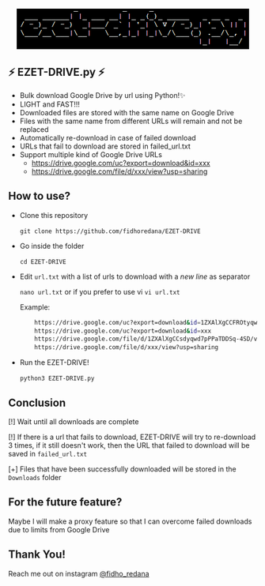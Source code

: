 <p align="center">
  <img src="https://raw.githubusercontent.com/fidhoredana/EZET-DRIVE/master/ezet-drive.PNG" alt="LOGO">
</p>



## ⚡ EZET-DRIVE.py ⚡
- Bulk download Google Drive by url using Python!✨
- LIGHT and FAST!!!
- Downloaded files are stored with the same name on Google Drive
- Files with the same name from different URLs will remain and not be replaced
- Automatically re-download in case of failed download
- URLs that fail to download are stored in failed_url.txt
- Support multiple kind of Google Drive URLs
    - https://drive.google.com/uc?export=download&id=xxx
    - https://drive.google.com/file/d/xxx/view?usp=sharing
## How to use?

- Clone this repository
    
    `git clone https://github.com/fidhoredana/EZET-DRIVE`

- Go inside the folder
    
    `cd EZET-DRIVE`

- Edit `url.txt` with a list of urls to download with a *new line* as separator
    
    `nano url.txt` or if you prefer to use vi `vi url.txt`
    
    Example:

    ```bash
        https://drive.google.com/uc?export=download&id=1ZXAlXgCCFROtyqwd7pPPaTDDSq-4SD
        https://drive.google.com/uc?export=download&id=xxx
        https://drive.google.com/file/d/1ZXAlXgCCsdyqwd7pPPaTDDSq-4SD/view?usp=sharing
        https://drive.google.com/file/d/xxx/view?usp=sharing
    ```
- Run the EZET-DRIVE!
    
    `python3 EZET-DRIVE.py`


## Conclusion

[!] Wait until all downloads are complete

[!] If there is a url that fails to download, EZET-DRIVE will try to re-download 3 times, if it still doesn't work, then the URL that failed to download will be saved in `failed_url.txt`

[+] Files that have been successfully downloaded will be stored in the `Downloads` folder


## For the future feature?

Maybe I will make a proxy feature so that I can overcome failed downloads due to limits from Google Drive

## Thank You!

Reach me out on instagram [@fidho_redana](https://instagram.com/fidho_redana)
